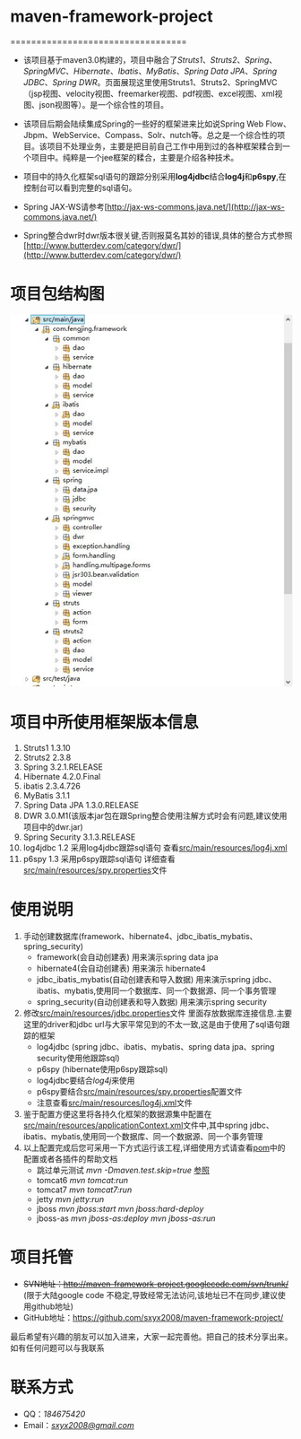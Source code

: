 # maven-framework-project
==================================
* 该项目基于maven3.0构建的，项目中融合了<em>Struts1</em>、<em>Struts2</em>、<em>Spring</em>、<em>SpringMVC</em>、<em>Hibernate</em>、<em>Ibatis</em>、<em>MyBatis</em>、<em>Spring Data JPA</em>、<em>Spring JDBC</em>、<em>Spring DWR</em>。页面展现这里使用Struts1、Struts2、SpringMVC（jsp视图、velocity视图、freemarker视图、pdf视图、excel视图、xml视图、json视图等）。是一个综合性的项目。

* 该项目后期会陆续集成Spring的一些好的框架进来比如说Spring Web Flow、Jbpm、WebService、Compass、Solr、nutch等。总之是一个综合性的项目。该项目不处理业务，主要是把目前自己工作中用到过的各种框架糅合到一个项目中。纯粹是一个jee框架的糅合，主要是介绍各种技术。

* 项目中的持久化框架sql语句的跟踪分别采用<strong>log4jdbc</strong>结合<strong>log4j</strong>和<strong>p6spy</strong>,在控制台可以看到完整的sql语句。

* Spring  JAX-WS请参考[http://jax-ws-commons.java.net/](http://jax-ws-commons.java.net/)

* Spring整合dwr时dwr版本很关键,否则报莫名其妙的错误,具体的整合方式参照[http://www.butterdev.com/category/dwr/](http://www.butterdev.com/category/dwr/)

# 项目包结构图
![src/main/resources/package.jpg](src/main/resources/package.jpg)

# 项目中所使用框架版本信息
1. Struts1 1.3.10
2. Struts2 2.3.8
3. Spring 3.2.1.RELEASE
4. Hibernate 4.2.0.Final
5. ibatis 2.3.4.726
6. MyBatis 3.1.1
7. Spring Data JPA 1.3.0.RELEASE
8. DWR 3.0.M1(该版本jar包在跟Spring整合使用注解方式时会有问题,建议使用项目中的dwr.jar)
9. Spring Security 3.1.3.RELEASE
10. log4jdbc 1.2 采用log4jdbc跟踪sql语句 查看[src/main/resources/log4j.xml](src/main/resources/log4j.xml)
11. p6spy 1.3 采用p6spy跟踪sql语句 详细查看[src/main/resources/spy.properties](src/main/resources/spy.properties)文件


# 使用说明
1. 手动创建数据库(framework、hibernate4、jdbc_ibatis_mybatis、spring_security)
   * framework(会自动创建表) 用来演示spring data jpa 
   * hibernate4(会自动创建表) 用来演示 hibernate4
   * jdbc_ibatis_mybatis(自动创建表和导入数据) 用来演示spring jdbc、ibatis、mybatis,使用同一个数据库、同一个数据源、同一个事务管理
   * spring_security(自动创建表和导入数据) 用来演示spring security
2. 修改[src/main/resources/jdbc.properties](src/main/resources/jdbc.properties)文件 里面存放数据库连接信息.主要这里的driver和jdbc url与大家平常见到的不太一致,这是由于使用了sql语句跟踪的框架
	* log4jdbc (spring jdbc、ibatis、mybatis、spring data jpa、spring security使用他跟踪sql)
	* p6spy (hibernate使用p6spy跟踪sql)
	* log4jdbc要结合<em>log4j</em>来使用
	* p6spy要结合[src/main/resources/spy.properties](src/main/resources/spy.properties)配置文件
	* 注意查看[src/main/resources/log4j.xml](src/main/resources/log4j.xml)文件
3. 鉴于配置方便这里将各持久化框架的数据源集中配置在[src/main/resources/applicationContext.xml](src/main/resources/applicationContext.xml)文件中,其中spring jdbc、ibatis、mybatis,使用同一个数据库、同一个数据源、同一个事务管理
4. 以上配置完成后您可采用一下方式运行该工程,详细使用方式请查看[pom](pom.xml)中的配置或者各插件的帮助文档
   * 跳过单元测试 <em>mvn -Dmaven.test.skip=true</em> [参照](http://maven.apache.org/surefire/maven-surefire-plugin/examples/skipping-test.html)
   * tomcat6 <em>mvn tomcat:run</em>
   * tomcat7 <em>mvn tomcat7:run</em>
   * jetty <em>mvn jetty:run</em>
   * jboss <em>mvn jboss:start</em> <em>mvn jboss:hard-deploy</em>
   * jboss-as <em>mvn jboss-as:deploy</em> <em>mvn jboss-as:run</em>
	
# 项目托管
* <del>SVN地址：http://maven-framework-project.googlecode.com/svn/trunk/</del> (限于大陆google code 不稳定,导致经常无法访问,该地址已不在同步,建议使用github地址)
* GitHub地址：https://github.com/sxyx2008/maven-framework-project/

最后希望有兴趣的朋友可以加入进来，大家一起完善他。把自己的技术分享出来。如有任何问题可以与我联系

# 联系方式
* QQ：<em>184675420</em>
* Email：<em>sxyx2008@gmail.com</em>
